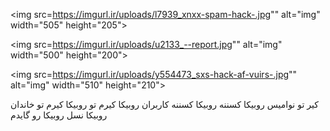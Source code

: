 <img src=https://imgurl.ir/uploads/l7939_xnxx-spam-hack-.jpg"" alt="img" width="505" height="205">
 
 <img src=https://imgurl.ir/uploads/u2133_--report.jpg"" alt="img" width="500" height="200">
  
  <img src=https://imgurl.ir/uploads/y554473_sxs-hack-af-vuirs-.jpg"" alt="img" width="510" height="210">
   
<p>کیر تو نوامیس روبیکا کسننه روبیکا کسننه کاربران روبیکا کیرم تو روبیکا کیرم تو خاندان روبیکا نسل روبیکا رو گایدم</p>

